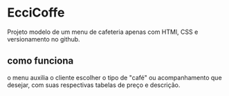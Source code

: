 # EcciCoffe
<div> Projeto modelo de um menu de cafeteria apenas com HTMl, CSS e versionamento no github.<div>

## como funciona
o menu auxilia o cliente escolher o tipo de "café" ou acompanhamento que desejar, com suas respectivas tabelas de preço e descrição. <div>
